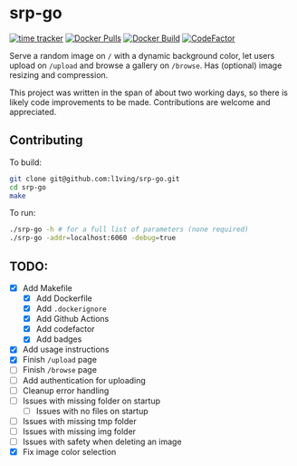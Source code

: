# srp-go
[![time tracker](https://wakatime.com/badge/github/l1ving/srp-go.svg)](https://wakatime.com/badge/github/l1ving/srp-go)
[![Docker Pulls](https://img.shields.io/docker/pulls/l1ving/srp-go?logo=docker&logoColor=white)](https://hub.docker.com/r/l1ving/srp-go)
[![Docker Build](https://img.shields.io/github/workflow/status/l1ving/srp-go/docker-build?logo=docker&logoColor=white)](https://github.com/l1ving/srp-go/actions/workflows/docker-build.yml)
[![CodeFactor](https://img.shields.io/codefactor/grade/github/l1ving/srp-go?logo=codefactor&logoColor=white)](https://www.codefactor.io/repository/github/l1ving/srp-go)

Serve a random image on `/` with a dynamic background color, let users upload on `/upload` and browse a gallery on `/browse`.
Has (optional) image resizing and compression.

This project was written in the span of about two working days, so there is likely code improvements to be made.
Contributions are welcome and appreciated.

## Contributing

To build:
```bash
git clone git@github.com:l1ving/srp-go.git
cd srp-go
make
```

To run:
```bash
./srp-go -h # for a full list of parameters (none required)
./srp-go -addr=localhost:6060 -debug=true
```

## TODO:

- [x] Add Makefile
  - [x] Add Dockerfile
  - [x] Add `.dockerignore`
  - [x] Add Github Actions
  - [x] Add codefactor
  - [x] Add badges
- [x] Add usage instructions
- [x] Finish `/upload` page
- [ ] Finish `/browse` page
- [ ] Add authentication for uploading
- [ ] Cleanup error handling
- [ ] Issues with missing folder on startup
  - [ ] Issues with no files on startup
- [ ] Issues with missing tmp folder
- [ ] Issues with missing img folder
- [ ] Issues with safety when deleting an image
- [x] Fix image color selection
